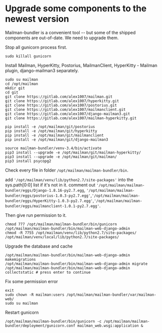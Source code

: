 # Upgrade some components to the newest version

Mailman-bundler is a convenient tool -- but some of the shipped components are out-of-date. We need to upgrade them.

Stop all gunicorn process first.
  
    sudo killall gunicorn
    
Install Mailman, HyperKitty, Postorius, MailmanClient, HyperKitty - Mailman plugin, django-mailman3 separately.

    sudo su mailman
    cd /opt/mailman
    mkdir git
    cd git
    git clone https://gitlab.com/alex1007/mailman.git
    git clone https://gitlab.com/alex1007/hyperkitty.git
    git clone https://gitlab.com/alex1007/postorius.git
    git clone https://gitlab.com/alex1007/mailmanclient.git
    git clone https://gitlab.com/alex1007/django-mailman3.git
    git clone https://gitlab.com/alex1007/mailman-hyperkitty.git
    
    pip install -e /opt/mailman/git/postorius
    pip install -e /opt/mailman/git/hyperkitty
    pip install -e /opt/mailman/git/mailmanclient
    pip install -e /opt/mailman/git/django-mailman3
    
    source mailman-bundler/venv-3.4/bin/activate
    pip3 install --upgrade -e /opt/mailman/git/mailman-hyperkitty/
    pip3 install --upgrade -e /opt/mailman/git/mailman/
    pip3 install psycopg2
    
Check every file in folder `/opt/mailman/mailman-bundler/bin`.

add `'/opt/mailman/venv/lib/python2.7/site-packages'` into the sys.path[0:0] list if it's not in it.
comment out `'/opt/mailman/mailman-bundler/eggs/Django-1.8.16-py2.7.egg`, `'/opt/mailman/mailman-bundler/eggs/postorius-1.0.3-py2.7.egg'`,`'/opt/mailman/mailman-bundler/eggs/HyperKitty-1.0.3-py2.7.egg'`,`'/opt/mailman/mailman-bundler/eggs/mailmanclient-1.0.1-py2.7.egg'`.

Then give run permission to it.

    chmod 777 /opt/mailman/mailman-bundler/bin/gunicorn /opt/mailman/mailman-bundler/bin/mailman-web-django-admin 
    chmod -R 7755 /opt/mailman/venv/lib/python2.7/site-packages/ /opt/mailman/venv/local/lib/python2.7/site-packages/

Upgrade the database and cache

    /opt/mailman/mailman-bundler/bin/mailman-web-django-admin makemigrations
    /opt/mailman/mailman-bundler/bin/mailman-web-django-admin migrate
    /opt/mailman/mailman-bundler/bin/mailman-web-django-admin collectstatic # press enter to continue

Fix some permission error

    exit
    sudo chown -R mailman:users /opt/mailman/mailman-bundler/var/mailman-web/
    sudo su mailman
    
Restart gunicorn

    /opt/mailman/mailman-bundler/bin/gunicorn -c /opt/mailman/mailman-bundler/deployment/gunicorn.conf mailman_web.wsgi:application &
